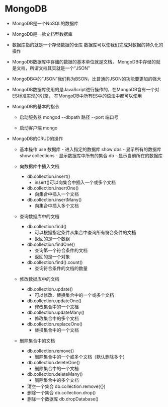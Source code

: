 # MongoDB
- MongoDB是一个NoSQL的数据库
- MongoDB是一款文档型数据库
- 数据库指的就是一个存储数据的仓库
	数据库可以使我们完成对数据的持久化的操作
- MongoDB数据库中存储的数据的基本单位就是文档，
	MongoDB中存储的就是文档，所谓文档其实就是一个“JSON”
- MongoDB中的“JSON”我们称为BSON，比普通的JSON的功能要更加的强大
- MongoDB数据库使用的是JavaScript进行操作的，在MongoDB含有一个对ES标准实现的引擎，
	在MongoDB中所有ES中的语法中都可以使用
	
- MongoDB的基本的指令
	- 启动服务器
		mongod --dbpath 路径 --port 端口号
		
	- 启动客户端
		mongo
	
- MongoDB的CRUD的操作			
	- 基本操作
		use 数据库
			- 进入指定的数据库
		show dbs
			- 显示所有的数据库
		show collections
			- 显示数据库中所有的集合
		db
			- 显示当前所在的数据库

	- 向数据库中插入文档
		- db.collection.insert()
			- insert()可以向集合中插入一个或多个文档
		- db.collection.insertOne()
			- 向集合中插入一个文档
		- db.collection.insertMany()
			- 向集合中插入多个文档
			
	- 查询数据库中的文档
		- db.collection.find()
			- 可以根据指定条件从集合中查询所有符合条件的文档
			- 返回的是一个数组
		- db.collection.findOne()
			- 查询第一个符合条件的文档
			- 返回的是一个对象
		- db.collection.find().count()
			- 查询符合条件的文档的数量
			
	- 修改数据库中的文档
		- db.collection.update()
			- 可以修改、替换集合中的一个或多个文档
		- db.collection.updateOne()
			- 修改集合中的一个文档
		- db.collection.updateMany()
			- 修改集合中的多个文档
		- db.collection.replaceOne()
			- 替换集合中的一个文档
			
	- 删除集合中的文档
		- db.collection.remove()
			- 删除集合中的一个或多个文档（默认删除多个）
		- db.collection.deleteOne()
			- 删除集合中的一个文档
		- db.collection.deleteMany()
			- 删除集合中的多个文档
		- 清空一个集合
			db.collection.remove({})
		- 删除一个集合
			db.collection.drop()
		- 删除一个数据库
			db.dropDatabase()
			
			
			
			
			
	
	